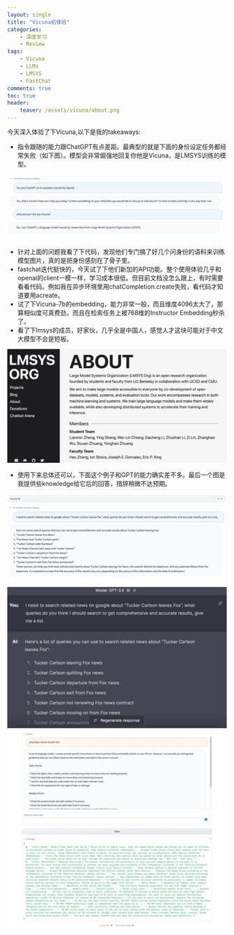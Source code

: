 ```yaml
---
layout: single
title: "Vicuna初体验"
categories: 
    - 深度学习
    - Review
tags: 
    - Vicuna
    - LLMs
    - LMSYS
    - FastChat
comments: true
toc: true
header:
    teaser: /assets/vicuna/about.png
---
```


今天深入体验了下Vicuna,以下是我的takeaways:

- 指令跟随的能力跟ChatGPT有点差距。最典型的就是下面的身份设定任务都经常失败（如下图）。模型会非常倔强地回复你他是Vicuna，是LMSYS训练的模型。

![](/assets/vicuna/identity.png)

- 针对上面的问题我看了下代码，发现他们专门搞了好几个问身份的语料来训练模型图片，真的是把身份感刻在了骨子里。
- fastchat迭代挺快的，今天试了下他们新加的API功能。整个使用体验几乎和openai的client一模一样，学习成本很低。但目前文档没怎么跟上，有时需要看看代码。例如我在异步环境里用chatCompletion.create失败，看代码才知道要用acreate。
- 试了下Vicuna-7b的embedding，能力非常一般，而且维度4096太大了，那算相似度可真费劲，而且在检索任务上被768维的Instructor Embedding秒杀了。
- 看了下lmsys的成员，好家伙，几乎全是中国人，感觉人才这块可能对于中文大模型不会是短板。

![](/assets/vicuna/about.png)


- 使用下来总体还可以，下面这个例子和GPT的能力确实差不多。最后一个图是我提供些knowledge给它后的回答，措辞稍微不达预期。

![](/assets/vicuna/compare1.png)
![](/assets/vicuna/compare2.png)
![](/assets/vicuna/knowledge.jpeg)
